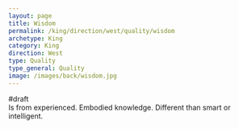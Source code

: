 ```yaml
---
layout: page
title: Wisdom
permalink: /king/direction/west/quality/wisdom
archetype: King
category: King
direction: West
type: Quality
type_general: Quality
image: /images/back/wisdom.jpg
---
```

#draft   
Is from experienced. Embodied knowledge. Different than smart or intelligent. 
